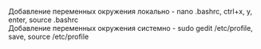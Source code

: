 Добавление переменных окружения локально - nano .bashrc, ctrl+x, y, enter, source .bashrc  
Добавление переменных окружения системно - sudo gedit /etc/profile, save, source /etc/profile